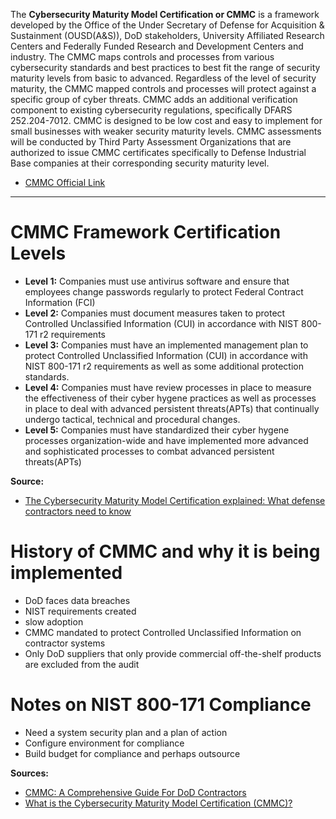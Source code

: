 The **Cybersecurity Maturity Model Certification or CMMC** is a framework developed by the Office of the Under Secretary of Defense for Acquisition & Sustainment (OUSD(A&S)), DoD stakeholders, University  Affiliated Research Centers and Federally Funded Research and Development Centers and industry. 
The CMMC maps controls and processes from various cybersecurity standards and best practices to best fit the range of security maturity levels from basic to advanced. Regardless of the level of security maturity, the CMMC mapped controls and processes will protect against a specific group of cyber threats.
CMMC adds an additional verification component to existing cybersecurity regulations, specifically DFARS 252.204-7012.
CMMC is designed to be low cost and easy to implement for small businesses with weaker security maturity levels.
CMMC assessments will be conducted by Third Party Assessment Organizations that are authorized to issue CMMC certificates specifically to Defense Industrial Base companies at their corresponding security maturity level.

* [CMMC Official Link](https://www.acq.osd.mil/cmmc/)
_________________________________________________________________________________________________________________________________________________________________________________

# CMMC Framework Certification Levels 
* **Level 1:** Companies must use antivirus software and ensure that employees change passwords regularly to protect Federal Contract Information (FCI)
* **Level 2:** Companies must document measures taken to protect Controlled Unclassified Information (CUI) in accordance with  NIST 800-171 r2 requirements 
* **Level 3:** Companies must have an implemented management plan to protect Controlled Unclassified Information (CUI) in accordance with NIST 800-171 r2 requirements as well as some additional protection standards.
* **Level 4:** Companies must have review processes in place to measure the effectiveness of their cyber hygene practices as well as processes in place to deal with advanced persistent threats(APTs) that continually undergo tactical, technical and procedural changes.
* **Level 5:** Companies must have standardized their cyber hygene processes organization-wide and have implemented more advanced and sophisticated processes to combat advanced persistent threats(APTs) 

**Source:**
* [The Cybersecurity Maturity Model Certification explained: What defense contractors need to know](https://www.csoonline.com/article/3535797/the-cybersecurity-maturity-model-certification-explained-what-defense-contractors-need-to-know.html)

# History of CMMC and why it is being implemented
* DoD faces data breaches
* NIST requirements created 
* slow adoption
* CMMC mandated to protect Controlled Unclassified Information on contractor systems
* Only DoD suppliers that only provide commercial off-the-shelf products are excluded from the audit

# Notes on NIST 800-171 Compliance
* Need a system security plan and a plan of action
* Configure environment for compliance
* Build budget for compliance and perhaps outsource


**Sources:**
* [CMMC: A Comprehensive Guide For DoD Contractors](https://www.ntiva.com/blog/comprehensive-guide-to-cmmc-for-dod-contractors)
* [What is the Cybersecurity Maturity Model Certification (CMMC)?](https://info.summit7systems.com/blog/cmmc)

